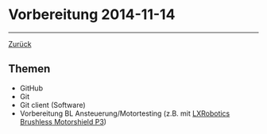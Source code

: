 # Vorbereitung 2014-11-14

---

[Zurück](README.md)

## Themen

* GitHub
* Git
* Git client (Software)
* Vorbereitung BL Ansteuerung/Motortesting (z.B. mit [LXRobotics Brushless Motorshield P3](http://www.conrad.ch/ce/de/product/1276211/LXRobotics-Brushless-Motorshield-P3?ref=searchDetail))
